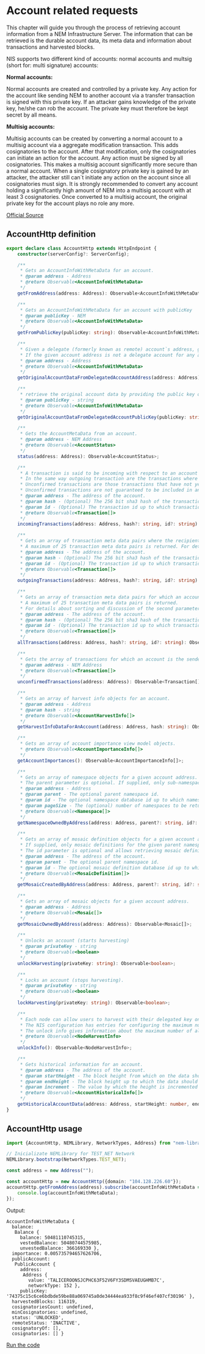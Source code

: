 # Account related requests

This chapter will guide you through the process of retrieving account information from a NEM Infrastructure Server. The information that can be retrieved is the durable account data, its meta data and information about transactions and harvested blocks.

NIS supports two different kind of accounts: normal accounts and multsig (short for: multi signature) accounts:

**Normal accounts:**

Normal accounts are created and controlled by a private key. Any action for the account like sending NEM to another account via a transfer transaction is signed with this private key. If an attacker gains knowledge of the private key, he/she can rob the account. The private key must therefore be kept secret by all means.

**Multisig accounts:**

Multisig accounts can be created by converting a normal account to a multisig account via a aggregate modification transaction. This adds cosignatories to the account. After that modification, only the cosignatories can initiate an action for the account. Any action must be signed by all cosignatories. This makes a multisig account significantly more secure than a normal account. When a single cosignatory private key is gained by an attacker, the attacker still can`t initiate any action on the account since all cosignatories must sign. It is strongly recommended to convert any account holding a significantly high amount of NEM into a multisig account with at least 3 cosignatories. Once converted to a multisig account, the original private key for the account plays no role any more.

[Official Source](https://bob.nem.ninja/docs/#account-related-requests)

## AccountHttp definition

```typescript
export declare class AccountHttp extends HttpEndpoint {
    constructor(serverConfig?: ServerConfig);

    /**
     * Gets an AccountInfoWithMetaData for an account.
     * @param address - Address
     * @return Observable<AccountInfoWithMetaData>
     */
    getFromAddress(address: Address): Observable<AccountInfoWithMetaData>;

    /**
     * Gets an AccountInfoWithMetaData for an account with publicKey
     * @param publicKey - NEM
     * @return Observable<AccountInfoWithMetaData>
     */
    getFromPublicKey(publicKey: string): Observable<AccountInfoWithMetaData>;

    /**
     * Given a delegate (formerly known as remote) account`s address, gets the AccountMetaDataPair for the account for which the given account is the delegate account.
     * If the given account address is not a delegate account for any account, the request returns the AccountMetaDataPair for the given address.
     * @param address - Address
     * @return Observable<AccountInfoWithMetaData>
     */
    getOriginalAccountDataFromDelegatedAccountAddress(address: Address): Observable<AccountInfoWithMetaData>;

    /**
     * retrieve the original account data by providing the public key of the delegate account.
     * @param publicKey - string
     * @return Observable<AccountInfoWithMetaData>
     */
    getOriginalAccountDataFromDelegatedAccountPublicKey(publicKey: string): Observable<AccountInfoWithMetaData>;

    /**
     * Gets the AccountMetaData from an account.
     * @param address - NEM Address
     * @return Observable<AccountStatus>
     */
    status(address: Address): Observable<AccountStatus>;

    /**
     * A transaction is said to be incoming with respect to an account if the account is the recipient of the transaction.
     * In the same way outgoing transaction are the transactions where the account is the sender of the transaction.
     * Unconfirmed transactions are those transactions that have not yet been included in a block.
     * Unconfirmed transactions are not guaranteed to be included in any block
     * @param address - The address of the account.
     * @param hash - (Optional) The 256 bit sha3 hash of the transaction up to which transactions are returned.
     * @param id - (Optional) The transaction id up to which transactions are returned. This parameter will prevail over hash.
     * @return Observable<Transaction[]>
     */
    incomingTransactions(address: Address, hash?: string, id?: string): Observable<Transaction[]>;

    /**
     * Gets an array of transaction meta data pairs where the recipient has the address given as parameter to the request.
     * A maximum of 25 transaction meta data pairs is returned. For details about sorting and discussion of the second parameter see Incoming transactions.
     * @param address - The address of the account.
     * @param hash - (Optional) The 256 bit sha3 hash of the transaction up to which transactions are returned.
     * @param id - (Optional) The transaction id up to which transactions are returned. This parameter will prevail over hash.
     * @return Observable<Transaction[]>
     */
    outgoingTransactions(address: Address, hash?: string, id?: string): Observable<Transaction[]>;

    /**
     * Gets an array of transaction meta data pairs for which an account is the sender or receiver.
     * A maximum of 25 transaction meta data pairs is returned.
     * For details about sorting and discussion of the second parameter see Incoming transactions.
     * @param address - The address of the account.
     * @param hash - (Optional) The 256 bit sha3 hash of the transaction up to which transactions are returned.
     * @param id - (Optional) The transaction id up to which transactions are returned. This parameter will prevail over hash.
     * @return Observable<Transaction[]>
     */
    allTransactions(address: Address, hash?: string, id?: string): Observable<Transaction[]>;

    /**
     * Gets the array of transactions for which an account is the sender or receiver and which have not yet been included in a block
     * @param address - NEM Address
     * @return Observable<Transaction[]>
     */
    unconfirmedTransactions(address: Address): Observable<Transaction[]>;

    /**
     * Gets an array of harvest info objects for an account.
     * @param address - Address
     * @param hash - string
     * @return Observable<AccountHarvestInfo[]>
     */
    getHarvestInfoDataForAnAccount(address: Address, hash: string): Observable<AccountHarvestInfo[]>;

    /**
     * Gets an array of account importance view model objects.
     * @return Observable<AccountImportanceInfo[]>
     */
    getAccountImportances(): Observable<AccountImportanceInfo[]>;

    /**
     * Gets an array of namespace objects for a given account address.
     * The parent parameter is optional. If supplied, only sub-namespaces of the parent namespace are returned.
     * @param address - Address
     * @param parent - The optional parent namespace id.
     * @param id - The optional namespace database id up to which namespaces are returned.
     * @param pageSize - The (optional) number of namespaces to be returned.
     * @return Observable<Namespace[]>
     */
    getNamespaceOwnedByAddress(address: Address, parent?: string, id?: string, pageSize?: number): Observable<Namespace[]>;

    /**
     * Gets an array of mosaic definition objects for a given account address. The parent parameter is optional.
     * If supplied, only mosaic definitions for the given parent namespace are returned.
     * The id parameter is optional and allows retrieving mosaic definitions in batches of 25 mosaic definitions.
     * @param address - The address of the account.
     * @param parent - The optional parent namespace id.
     * @param id - The optional mosaic definition database id up to which mosaic definitions are returned.
     * @return Observable<MosaicDefinition[]>
     */
    getMosaicCreatedByAddress(address: Address, parent?: string, id?: string): Observable<MosaicDefinition[]>;

    /**
     * Gets an array of mosaic objects for a given account address.
     * @param address - Address
     * @return Observable<Mosaic[]>
     */
    getMosaicOwnedByAddress(address: Address): Observable<Mosaic[]>;

    /**
     * Unlocks an account (starts harvesting)
     * @param privateKey - string
     * @return Observable<boolean>
     */
    unlockHarvesting(privateKey: string): Observable<boolean>;

    /**
     * Locks an account (stops harvesting).
     * @param privateKey - string
     * @return Observable<boolean>
     */
    lockHarvesting(privateKey: string): Observable<boolean>;

    /**
     * Each node can allow users to harvest with their delegated key on that node.
     * The NIS configuration has entries for configuring the maximum number of allowed harvesters and optionally allow harvesting only for certain account addresses.
     * The unlock info gives information about the maximum number of allowed harvesters and how many harvesters are already using the node.
     * @return Observable<NodeHarvestInfo>
     */
    unlockInfo(): Observable<NodeHarvestInfo>;

    /**
     * Gets historical information for an account.
     * @param address - The address of the account.
     * @param startHeight - The block height from which on the data should be supplied.
     * @param endHeight - The block height up to which the data should be supplied. The end height must be greater than or equal to the start height.
     * @param increment - The value by which the height is incremented between each data point. The value must be greater than 0. NIS can supply up to 1000 data points with one request. Requesting more than 1000 data points results in an error.
     * @return Observable<AccountHistoricalInfo[]>
     */
    getHistoricalAccountData(address: Address, startHeight: number, endHeight: number, increment: number): Observable<AccountHistoricalInfo[]>;
}
```

## AccountHttp usage

```typescript
import {AccountHttp, NEMLibrary, NetworkTypes, Address} from "nem-library";

// Inicializate NEMLibrary for TEST_NET Network
NEMLibrary.bootstrap(NetworkTypes.TEST_NET);

const address = new Address("");

const accountHttp = new AccountHttp({domain: "104.128.226.60"});
accountHttp.getFromAddress(address).subscribe(accountInfoWithMetaData => {
    console.log(accountInfoWithMetaData);
});
```

Output:

```
AccountInfoWithMetaData {
  balance: 
   Balance {
     balance: 50481110745315,
     vestedBalance: 50480744575985,
     unvestedBalance: 366169330 },
  importance: 0.005735794657626706,
  publicAccount: 
   PublicAccount {
     address: 
      Address {
        value: 'TALICEROONSJCPHC63F52V6FY3SDMSVAEUGHMB7C',
        networkType: 152 },
     publicKey: '74375c15c6ce6bdbde59be88a069745a0de34444ea933f8c9f46ef407cf30196' },
  harvestedBlocks: 116319,
  cosignatoriesCount: undefined,
  minCosignatories: undefined,
  status: 'UNLOCKED',
  remoteStatus: 'INACTIVE',
  cosignatoryOf: [],
  cosignatories: [] }
```

[Run the code](https://github.com/aleixmorgadas/nem-library-examples/blob/master/concepts/account/AccountHttpExample.ts)